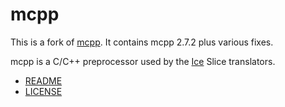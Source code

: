 mcpp
====

This is a fork of [mcpp](http://mcpp.sourceforge.net/). It contains mcpp 2.7.2 plus various fixes.

mcpp is a C/C++ preprocessor used by the [Ice](https://github.com/ZeroC-Inc/ice) Slice translators.
- [README](./README)
- [LICENSE](./LICENSE)
